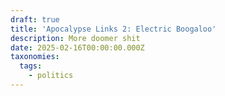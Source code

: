 ```yaml
---
draft: true
title: 'Apocalypse Links 2: Electric Boogaloo'
description: More doomer shit
date: 2025-02-16T00:00:00.000Z
taxonomies:
  tags:
    - politics
---
```


